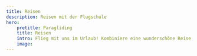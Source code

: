 ```yaml
---
title: Reisen
description: Reisen mit der Flugschule
hero: 
    pretitle: Paragliding
    title: Reisen
    intro: Flieg mit uns im Urlaub! Kombiniere eine wunderschöne Reise mit deiner Leidenschaft fürs fliegen und lerne dabei von absoluten Profis dazu. Sieh dir unseren Reisekalender an und nutze die einmalige Möglichkeit wunderbare neue Landschaften aus der Vogelperspektive zu erkunden.
    image: 
---
```


<hero-two :hero="hero"></hero-two>

<content-image-gallery path="/media/reisen/"></content-impage-gallery>
